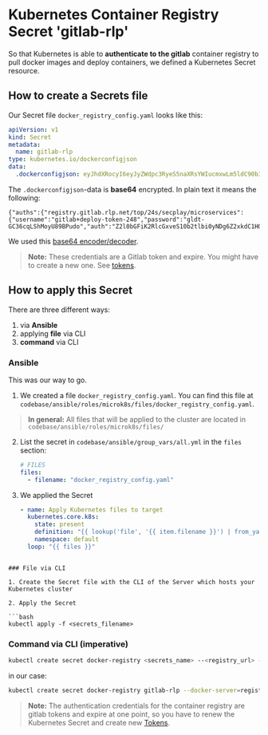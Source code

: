 # Kubernetes Container Registry Secret 'gitlab-rlp'

So that Kubernetes is able to **authenticate to the gitlab** container registry to pull docker images and deploy containers, we defined a Kubernetes Secret resource.

## How to create a Secrets file
Our Secret file `docker_registry_config.yaml` looks like this:
```yaml
apiVersion: v1
kind: Secret
metadata:
  name: gitlab-rlp
type: kubernetes.io/dockerconfigjson
data:
  .dockerconfigjson: eyJhdXRocyI6eyJyZWdpc3RyeS5naXRsYWIucmxwLm5ldC90b3AvMjRzL3NlY3BsYXkvbWljcm9zZXJ2aWNlcyI6eyJ1c2VybmFtZSI6ImdpdGxhYitkZXBsb3ktdG9rZW4tMjQ4IiwicGFzc3dvcmQiOiJnbGR0LUdDMzZjcUxTaE1veVU4OUJQdWRvIiwiYXV0aCI6IloybDBiR0ZpSzJSbGNHeHZlUzEwYjJ0bGJpMHlORGc2WjJ4a2RDMUhRek0yWTNGTVUyaE5iM2xWT0RsQ1VIVmtidz09In19fQ==
```
The `.dockerconfigjson`-data is **base64** encrypted. In plain text it means the following:
```
{"auths":{"registry.gitlab.rlp.net/top/24s/secplay/microservices":{"username":"gitlab+deploy-token-248","password":"gldt-GC36cqLShMoyU89BPudo","auth":"Z2l0bGFiK2RlcGxveS10b2tlbi0yNDg6Z2xkdC1HQzM2Y3FMU2hNb3lVODlCUHVkbw=="}}}
```
We used this [base64 encoder/decoder](https://www.base64decode.org/).

> **Note:** These credentials are a Gitlab token and expire. You might have to create a new one. See [tokens](./gitlab-tokens.md).
 
## How to apply this Secret

There are three different ways:
1. via **Ansible**
2. applying **file** via CLI
3. **command** via CLI

### Ansible

This was our way to go.

1. We created a file `docker_registry_config.yaml`. You can find this file at `codebase/ansible/roles/microk8s/files/docker_registry_config.yaml`.

> **In general:** All files that will be applied to the cluster are located in `codebase/ansible/roles/microk8s/files/`

2. List the secret in `codebase/ansible/group_vars/all.yml` in the `files` section:

   ```yaml
   # FILES
   files:
     - filename: "docker_registry_config.yaml"
   ```

3. We applied the Secret
   ```yaml
   - name: Apply Kubernetes files to target
     kubernetes.core.k8s:
       state: present
       definition: "{{ lookup('file', '{{ item.filename }}') | from_yaml }}"
       namespace: default
     loop: "{{ files }}"
```

### File via CLI

1. Create the Secret file with the CLI of the Server which hosts your Kubernetes cluster

2. Apply the Secret

```bash
kubectl apply -f <secrets_filename>
```

### Command via CLI (imperative)

```bash
kubectl create secret docker-registry <secrets_name> --<registry_url> --docker-username=<username> --docker-password=<password>
```

in our case:

```bash
kubectl create secret docker-registry gitlab-rlp --docker-server=registry.gitlab.rlp.net/top/24s/secplay/microservices --docker-username=gitlab+deploy-token-248 --docker-password=gldt-GC36cqLShMoyU89BPudo
```

> **Note:** The authentication credentials for the container registry are gitlab tokens and expire at one point, so you have to renew the Kubernetes Secret and create new [Tokens](./gitlab-tokens.md).